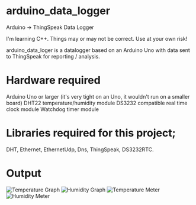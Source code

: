 # arduino_data_logger
Arduino -> ThingSpeak Data Logger

I'm learning C++. Things may or may not be correct. Use at your own risk!

arduino_data_loger is a datalogger based on an Arduino Uno with data sent to ThingSpeak for reporting / analysis.

# Hardware required
Arduino Uno or larger (it's very tight on an Uno, it wouldn't run on a smaller board)
DHT22 temperature/humidity module
DS3232 compatible real time clock module
Watchdog timer module

# Libraries required for this project;

DHT, Ethernet, EthernetUdp, Dns, ThingSpeak, DS3232RTC.

# Output
![Temperature Graph](https://i.ibb.co/hgPqfxM/temp.png)
![Humidity Graph](https://i.ibb.co/yPzLwQQ/humid.png)
![Temperature Meter](https://i.ibb.co/zx2kvx0/temp-meter.png)
![Humidity Meter](https://i.ibb.co/D8ZYJ3p/humid-meter.png)
